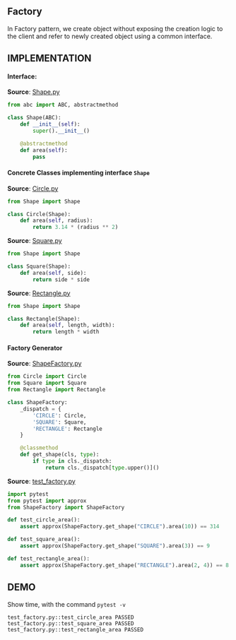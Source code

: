 ## Factory

In Factory  pattern, we  create  object without exposing the creation
logic to  the client and refer to newly created object using a common
interface.

## IMPLEMENTATION

#### Interface:

**Source**: [Shape.py](https://github.com/manwar/design-patterns-using-python/blob/master/02-factory/Shape.py)
```python
from abc import ABC, abstractmethod

class Shape(ABC):
    def __init__(self):
        super().__init__()

    @abstractmethod
    def area(self):
        pass
```

#### Concrete Classes implementing interface `Shape`

**Source**: [Circle.py](https://github.com/manwar/design-patterns-using-python/blob/master/02-factory/Circle.py)
```python
from Shape import Shape

class Circle(Shape):
    def area(self, radius):
        return 3.14 * (radius ** 2)
```

**Source**: [Square.py](https://github.com/manwar/design-patterns-using-python/blob/master/02-factory/Square.py)
```python
from Shape import Shape

class Square(Shape):
    def area(self, side):
        return side * side
```

**Source**: [Rectangle.py](https://github.com/manwar/design-patterns-using-python/blob/master/02-factory/Rectangle.py)
```python
from Shape import Shape

class Rectangle(Shape):
    def area(self, length, width):
        return length * width
```

#### Factory Generator

**Source**: [ShapeFactory.py](https://github.com/manwar/design-patterns-using-python/blob/master/02-factory/ShapeFactory.py)
```python
from Circle import Circle
from Square import Square
from Rectangle import Rectangle

class ShapeFactory:
    _dispatch = {
        'CIRCLE': Circle,
        'SQUARE': Square,
        'RECTANGLE': Rectangle
    }

    @classmethod
    def get_shape(cls, type):
        if type in cls._dispatch:
            return cls._dispatch[type.upper()]()
```

**Source**: [test_factory.py](https://github.com/manwar/design-patterns-using-python/blob/master/02-factory/test_factory.py)
```python
import pytest
from pytest import approx
from ShapeFactory import ShapeFactory

def test_circle_area():
    assert approx(ShapeFactory.get_shape("CIRCLE").area(10)) == 314

def test_square_area():
    assert approx(ShapeFactory.get_shape("SQUARE").area(3)) == 9

def test_rectangle_area():
    assert approx(ShapeFactory.get_shape("RECTANGLE").area(2, 4)) == 8
```

## DEMO

Show time, with the command `pytest -v`

    test_factory.py::test_circle_area PASSED
    test_factory.py::test_square_area PASSED
    test_factory.py::test_rectangle_area PASSED
